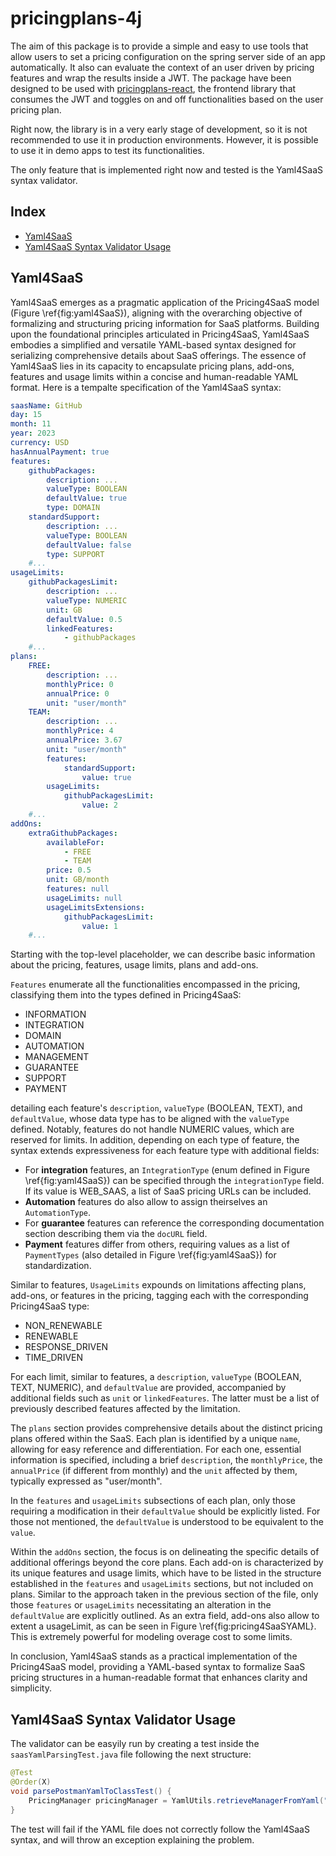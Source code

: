 # pricingplans-4j

The aim of this package is to provide a simple and easy to use tools that allow users to set a pricing configuration on the spring server side of an app automatically. It also can evaluate the context of an user driven by pricing features and wrap the results inside a JWT. The package have been designed to be used with [pricingplans-react](https://github.com/isa-group/pricingplans-react.git), the frontend library that consumes the JWT and toggles on and off functionalities based on the user pricing plan.

Right now, the library is in a very early stage of development, so it is not recommended to use it in production environments. However, it is possible to use it in demo apps to test its functionalities. 

The only feature that is implemented right now and tested is the Yaml4SaaS syntax validator.

## Index

- [Yaml4SaaS](#yaml4saas)
- [Yaml4SaaS Syntax Validator Usage](#yaml4saas-syntax-validator-usage)

## Yaml4SaaS

Yaml4SaaS emerges as a pragmatic application of the Pricing4SaaS model (Figure \ref{fig:yaml4SaaS}), aligning with the overarching objective of formalizing and structuring pricing information for SaaS platforms. Building upon the foundational principles articulated in Pricing4SaaS, Yaml4SaaS embodies a simplified and versatile YAML-based syntax designed for serializing comprehensive details about SaaS offerings. The essence of Yaml4SaaS lies in its capacity to encapsulate pricing plans, add-ons, features and usage limits within a concise and human-readable YAML format. Here is a tempalte specification of the Yaml4SaaS syntax:

```yaml
saasName: GitHub
day: 15
month: 11
year: 2023
currency: USD
hasAnnualPayment: true
features:
    githubPackages:
        description: ...
        valueType: BOOLEAN
        defaultValue: true
        type: DOMAIN
    standardSupport:
        description: ...
        valueType: BOOLEAN
        defaultValue: false
        type: SUPPORT
    #...
usageLimits:
    githubPackagesLimit:
        description: ...
        valueType: NUMERIC
        unit: GB
        defaultValue: 0.5
        linkedFeatures:
            - githubPackages
    #...
plans:
    FREE:
        description: ...
        monthlyPrice: 0
        annualPrice: 0
        unit: "user/month"
    TEAM:
        description: ...
        monthlyPrice: 4
        annualPrice: 3.67
        unit: "user/month"
        features: 
            standardSupport:
                value: true
        usageLimits: 
            githubPackagesLimit:
                value: 2
    #...
addOns:
    extraGithubPackages:
        availableFor:
            - FREE
            - TEAM
        price: 0.5
        unit: GB/month
        features: null
        usageLimits: null
        usageLimitsExtensions:
            githubPackagesLimit:
                value: 1
    #...
```

Starting with the top-level placeholder, we can describe basic information about the pricing, features, usage limits, plans and add-ons.

`Features` enumerate all the functionalities encompassed in the pricing, classifying them into the types defined in Pricing4SaaS: 

- INFORMATION
- INTEGRATION
- DOMAIN
- AUTOMATION
- MANAGEMENT
- GUARANTEE
- SUPPORT
- PAYMENT

detailing each feature's `description`, `valueType` (BOOLEAN, TEXT), and `defaultValue`, whose data type has to be aligned with the `valueType` defined. Notably, features do not handle NUMERIC values, which are reserved for limits. In addition, depending on each type of feature, the syntax  extends expressiveness for each feature type with additional fields:

- For **integration** features, an `IntegrationType` (enum defined in Figure \ref{fig:yaml4SaaS}) can be specified through the `integrationType` field. If its value is WEB\_SAAS, a list of SaaS pricing URLs can be included.
- **Automation** features do also allow to assign theirselves an `AutomationType`.
- For **guarantee** features can reference the corresponding documentation section describing them via the `docURL` field.
- **Payment** features differ from others, requiring values as a list of `PaymentTypes` (also detailed in Figure \ref{fig:yaml4SaaS}) for standardization.


Similar to features, `UsageLimits` expounds on limitations affecting plans, add-ons, or features in the pricing, tagging each with the corresponding Pricing4SaaS type:


- NON_RENEWABLE
- RENEWABLE
- RESPONSE_DRIVEN
- TIME_DRIVEN


For each limit, similar to features, a `description`, `valueType` (BOOLEAN, TEXT, NUMERIC), and `defaultValue` are provided, accompanied by additional fields such as `unit` or `linkedFeatures`. The latter must be a list of previously described features affected by the limitation.

The `plans` section provides comprehensive details about the distinct pricing plans offered within the SaaS. Each plan is identified by a unique `name`, allowing for easy reference and differentiation. For each one, essential information is specified, including a brief `description`, the `monthlyPrice`, the `annualPrice` (if different from monthly) and the `unit` affected by them, typically expressed as "user/month".

In the `features` and `usageLimits` subsections of each plan, only those requiring a modification in their `defaultValue` should be explicitly listed. For those not mentioned, the `defaultValue` is understood to be equivalent to the `value`.

Within the `addOns` section, the focus is on delineating the specific details of additional offerings beyond the core plans. Each add-on is characterized by its unique features and usage limits, which have to be listed in the structure established in the `features` and `usageLimits` sections, but not included on plans. Similar to the approach taken in the previous section of the file, only those `features` or `usageLimits` necessitating an alteration in the `defaultValue` are explicitly outlined. As an extra field, add-ons also allow to extent a usageLimit, as can be seen in Figure \ref{fig:pricing4SaaSYAML}. This is extremely powerful for modeling overage cost to some limits.

In conclusion, Yaml4SaaS stands as a practical implementation of the Pricing4SaaS model, providing a YAML-based syntax to formalize SaaS pricing structures in a human-readable format that enhances clarity and simplicity.

## Yaml4SaaS Syntax Validator Usage

The validator can be easyily run by creating a test inside the `saasYamlParsingTest.java` file following the next structure:

```java
@Test
@Order(X)
void parsePostmanYamlToClassTest() {
    PricingManager pricingManager = YamlUtils.retrieveManagerFromYaml("pricing/{NAME_OF_YOUR_FILE}.yml");
}
```

The test will fail if the YAML file does not correctly follow the Yaml4SaaS syntax, and will throw an exception explaining the problem.

<!-- ## Installation

The package have been build to be used with maven. To install it, just add the following dependencies to your pom.xml file:

```xml
<dependencies>
    
    ...

    <!-- PRICINGPLANS-4J -->
<!--
    <dependency>
        <groupId>io.github.isa-group</groupId>
        <artifactId>pricingplans-4j</artifactId>
        <version>{version}</version>
    </dependency>

    ...

</dependencies>
``` -->

<!-- ## Pricing Configuration

The packages uses a YAML file to represent all the pricing configuration, which includes: plans specifications, features used, values of these features for each plan… 

The file must be placed inside the resources folder of the project, and must have the structure of this example:

```yaml
saasName: GitHub
day: 15
month: 11
year: 2023
currency: USD
hasAnnualPayment: true
features:
    githubPackages:
        description: ...
        valueType: BOOLEAN
        defaultValue: true
        type: DOMAIN
    standardSupport:
        description: ...
        valueType: BOOLEAN
        defaultValue: false
        type: SUPPORT
    #...
usageLimits:
    githubPackagesLimit:
        description: ...
        valueType: NUMERIC
        unit: GB
        defaultValue: 0.5
        linkedFeatures:
            - githubPackages
    #...
plans:
    FREE:
        description: ...
        monthlyPrice: 0
        annualPrice: 0
        unit: "user/month"
    TEAM:
        description: ...
        monthlyPrice: 4
        annualPrice: 3.67
        unit: "user/month"
        features: 
            standardSupport:
                value: true
        usageLimits: 
            githubPackagesLimit:
                value: 2
    #...
addOns:
    extraGithubPackages:
        availableFor:
            - FREE
            - TEAM
        price: 0.5
        unit: GB/month
        features: null
        usageLimits: null
        usageLimitsExtensions:
            githubPackagesLimit:
                value: 1
    #...
``` -->



<!-- Important notes to have in mind while configuring the YAML:

- The `features` section must contain all the features that are going to be used in the app. Each feature must have a `description`, a `valueType`, a `defaultValue`, a `unit` with whom the limit is measured and a list of `linkedFeatures` affected by the limit. 

  The `type` can be `NUMERIC` (handles Integer, Double, Long…), `TEXT` (handles String) or `BOOLEAN` (handles Boolean). 

  The `defaultValue` must be a value supported by the type of the feature:
  
  - If the `type` is `CONDITION`, the `defaultValue` must be a boolean. 
  - If the `type` is `NUMERIC`, the `defaultValue` must be: integer, double, long… 
  - If the `type` is `TEXT`, the `defaultValue` must be a string. 

  The `expression` must be a string `SPEL` expression that evaluates the value of the feature. It can access the data of the user context using the `userContext` variable, while the plan's is available through `planContext`. For example, considering a user context that contains the following information:

  ```json
  {
    "username": "John",
    "feature1use": 2,
  }
  ```

  If we want to check if the use of the feature exceeds its limit, the `SPEL` expression should be:

  ```yaml
  # ...
  feature1:
    # ...
    expression: userContext['feature1use'] <= planContext['feature1']
    # ...
  ```

  It's also possible to define a server side evaluation that will be used to evaluate any feature using @PricingPlanAware annotation. This use can be interesting on NUMERIC features, let's see an example.

  If we have a button on the UI to add items to a list, it should be only available while the amount of products is under the feature limit, so when it is reached, the button disapears. The expression that models this behaviour will be the following:

  ```yaml
  # ...
  feature1:
    # ...
    expression: userContext['feature1use'] < planContext['feature1']
    # ...
  ```

  However, on the server side, we should consider that the application has a valid state if the limit is not exceeded, which is evaluated with the following expression:

  ```yaml
  # ...
  feature1:
    # ...
    expression: userContext['feature1use'] <= planContext['feature1']
    # ...
  ```

  To handle this type of situations, features configuration includes an optional `serverExpression` attribute that will be used to evaluate the feature on the server side (when using @PricingPlanAware annotation). If this attribute is not defined, the `expression` will be used instead on any evaluation context. The snippet below shows how to define the situation described above:

  ```yaml
  # ...
  feature1:
    # ...
    expression: userContext['feature1use'] < planContext['feature1']
    serverExpression: userContext['feature1use'] <= planContext['feature1']
    # ...
  ```


- Each feature inside a plan must have a name that match with one of the declared in the `features` section. Each of this features must only contains a `value` attribute of a type supported by the feature. The `value` attribute can also can be set to `null` if you want the library to consider the `defaultValue` as the value of the field.

  The library will automatically add the rest of the attributes when parsing YAML to PricingManager. -->

<!-- ## Java objects to manage pricing

The package provides a set of java objects that model the YAML configuration. These objects can be used to access information about the pricing all over the app.

### PricingManager

This class is the main object of the package. It contains all the information about the pricing configuration and can be used to evaluate the context of an user and generate a JWT with the results.

```java
public class PricingManager {
    public Map<String, Plan> plans;
    public Map<String, Feature> features;

    // Getters and setters...
}
```

The name of each plan and feature is used as a key to access the information of the object. For example, to access the price of the plan `BASIC` we can use:

```java
pricingManager.getPlans().get("BASIC").getPrice();
```

### Plan

This class models the information of a plan. It contains the name, description, price and currency of the plan, as well as a map of the features used by the plan.

```java
public class Plan {
    public String description;
    public Double price;
    public String currency;
    public Map<String, Feature> features;

    // Getters and setters...

    // toString()
}
```

### Feature

This class models the information of a feature.

```java
public class Feature {
    public String description;
    public FeatureType type;
    public Object defaultValue;
    public Object value;
    public String expression;

    // Getters and setters...

    // toString()
}
```

The class also includes a method called `prepareToPlanWriting()`. It is used to prepare the object to be written inside a plan in the YAML file by removing the setting the value of all the attributes to `null`, except `value`.

## Usage

The package provides up to three different main classes to manage pricing inside our application.

### PricingContext

This abstract class is the key to manage the YAML configuration inside a spring app. It provides a set of configurable methods that need to be implemented inside a new component that extends this class to use other classes of the package. Inside your spring project, create the following component:

```java

import io.github.isagroup.PricingContext;

@Component
public class PricingConfiguration extends PricingContext {

    @Override
    public String getJwtSecret(){
        // This method must return the JWT secret that should be used to create tokens
    }

    @Override
    public String getConfigFilePath(){
        // This method must return the configuration file path relative to the resources folder
    }

    @Override
    public Object getUserAuthorities() {
        // This method should return the object used inside the application to determine the authority of the user inside the JWT.
    }

    @Override
    public Map<String, Object> getUserContext() {
        // This method should return the user context that will be used to evaluate the pricing plan.
        // It should be considered which users has accessed the service and what information is available.
    }

    @Override
    public String getUserPlan() {
        // This method should return the plan name of the current user.
        // With this information, the library will be able to build the Plan object of the user from the configuration.
    }
    
}

```

By creating this component inside your project, spring will be able to use this information wherever it is needed.

The class also provides a set of methods that can be used to retrieve information about the pricing configuration anywhere in the app. By injecting the component in any class, the following methods can be used:

- **getPlanContext**: Returns a Map<String, Plan> that represents the plan context that is going to be evaluated.

- **getFeatures**: Returns the features declared on the pricing configuration.

- **getPricingManager**: Maps the information of the YAML configuration file to a PricingManager object to easily operate with pricing properties.

### PricingEvaluatorUtil

It can be used to evaluate the context of an user compared to his plan and generate a JWT with the results, using a single java method. This class consumes the information of the configured PricingContext to perform its operations.

Once a class that extends from PricingContext exists inside the spring app, PricingEvaluatorUtil can be injected in any bean by using @Autowired. Once declared, the token can be generated using the `generateUserToken` method anywhere. It requires no parameters and returns a `String` with the JWT token. This is an example:

```java
import io.github.isagroup.PricingEvaluatorUtil;

@Component
public class MyComponent {

    @Autowired
    private PricingEvaluatorUtil pricingEvaluatorUtil;

    public String myMethod() {
        String token = pricingEvaluatorUtil.generateUserToken();
        return token;
    }
}
```

The class also contains a method that modifies a given JWT by changing the evaluation of the given feature by a String expression that will be evaluated on the client side of the application and returns the new version. The following snippet is an example of this method:

```java
// ...

String firstToken = pricingEvaluatorUtil.generateUserToken();
String newToken = pricingEvaluatorUtil.addExpressionToToken(firstToken, "feature1", "userContext['feature1use'] < planContext['feature1']");

Map<String, Map<String, Object>> features = jwtUtils.getFeaturesFromJwtToken(newToken);

// ...
```

Considering just two NUMERIC features, this function could have generated a JWT that has the following payload:

```
{
  "features": {
    "feature1": {
      "eval": "userContext['feature1use'] < planContext['feature1']",
      "limit": 2,
      "used": 2
    },
    "feature2": {
      "eval": true,
      "limit": 5,
      "used": 1
    },
  },
  "sub": "admin1",
  "exp": 1687705951,
  "userContext": {
    ...
  },
  "iat": 1687705864,
  "authorities": {
    "password": "4dm1n",
    "role": "admin",
    "username": "admin1"
  },
  "planContext": {
    ...
  }
}
```

### PricingService

This class offers a set of methods that can be used to manage the pricing configuration without manually modifying the YAML file. It can be used to retrieve, add, remove or modify plans and features.

| **Method**                                                                  | **Description**                                                                                                                                                                                                                                                                  |
|-----------------------------------------------------------------------------|----------------------------------------------------------------------------------------------------------------------------------------------------------------------------------------------------------------------------------------------------------------------------------|
| Plan getPlanFromName(String planName)                                       | Returns the plan of the configuration that matchs the given name.                                                                                                                                                                                                                |
| void addPlanToConfiguration(String name, Plan plan)                         | Adds a new plan to the current pricing configuration. The plan must not exist and must contain all the  features declared on the configuration. It is recommended  to use the PricingContext.getFeatures() method to get the  list of features that appear in the configuration. |
| void addFeatureToConfiguration(String name, Feature feature)                | Creates a new global feature in the pricing configuration and adds  it to all the plans using its default value.                                                                                                                                                                 |
| void setPlanFeatureValue(String planName, String featureName, Object value) | Modifies a plan's feature value. In order to do that, the plan  must exist in the PricingContext that is being used. A feature  with the given feature name must also exist.                                                                                                     |
| void setPlanPrice(String planName, Double newPrice)                         | Modifies a plan's price. In order to do that, the plan must exist  in the PricingContext that is being used.                                                                                                                                                                     |
| void setFeatureExpression(String featureName, String expression)            | Modifies a feature's expression. In order to do that, the feature  must exist in the PricingContext that is being used.                                                                                                                                                          |
| void setFeatureType(String featureName, FeatureType newType)                | Modifies a feature's type. In order to do that, the feature must  exist in the PricingContext that is being used.                                                                                                                                                                |
| void setPricingConfiguration(PricingManager pricingManager)                 | Receives a PricingManager object and writes it to the pricing configuration file.                                                                                                                                                                                                |
| void removePlanFromConfiguration(String name)                               | Removes a plan from the pricing configuration. In order to do that,  it must exist in the PricingContext that is being used.                                                                                                                                                     |
| void removeFeatureFromConfiguration(String name)                            | Removes a feature from the pricing configuration. In order to do  that, it must exist in the PricingContext that is being used. The  method also removes the feature from all the plans that include it.                                                                         |                                                                    |

As any other spring service, to use this class it must be injected in any bean using @Autowired. Once declared, the methods can be used to manage the pricing configuration.

## Extra functionalities

The library also provides an method level annotation called @PricingPlanAware that receives a string called `featureId` as paramater. This feature must exist inside the pricing configuration.
By combining the use of this annotation with the spring's @Transactional, it is possible to automate feature checking on the service layer of the application.

The annotation performs an evaluation of the feature right after the method is executed. If the evaluation determines that the pricing plan is not being respected, a PricingPlanEvaluationException is thrown, so all the changes made are removed by the @Transactional annotation rollback. On the other hand, if the evaluation is correct, the changes are commited and the method returns normally.

The following snippet is an example of the use of this annotation inside a demo app service:

```java
// ...

@PricingPlanAware(featureId = "maxPets")
@Transactional(rollbackFor = { DuplicatedPetNameException.class, PricingPlanEvaluationException.class })
public Pet savePet(Pet pet) throws DataAccessException, DuplicatedPetNameException {
  Pet otherPet = getPetWithNameAndIdDifferent(pet);
  if (otherPet != null && !otherPet.getId().equals(pet.getId())) {
    throw new DuplicatedPetNameException();
  } else
    petRepository.save(pet);

  

  return pet;
}

// ...
``` -->